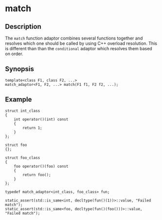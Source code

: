 match
=====

Description
-----------

The `match` function adaptor combines several functions together and
resolves which one should be called by using C++ overload resolution. This
is different than than the `conditional` adaptor which resolves them based
on order.

Synopsis
--------

    template<class F1, class F2, ...>
    match_adaptor<F1, F2, ...> match(F1 f1, F2 f2, ...);

Example
-------

    struct int_class
    {
        int operator()(int) const
        {
            return 1;
        }
    };

    struct foo
    {};

    struct foo_class
    {
        foo operator()(foo) const
        {
            return foo();
        }
    };

    typedef match_adaptor<int_class, foo_class> fun;

    static_assert(std::is_same<int, decltype(fun()(1))>::value, "Failed match");
    static_assert(std::is_same<foo, decltype(fun()(foo()))>::value, "Failed match");


